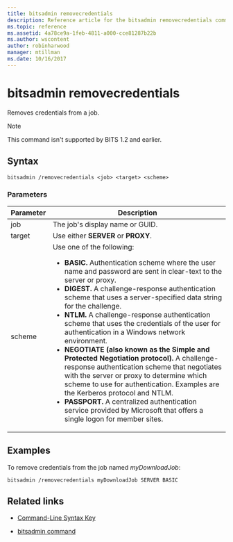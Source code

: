 ```yaml
---
title: bitsadmin removecredentials
description: Reference article for the bitsadmin removecredentials command, which removes credentials from a job.
ms.topic: reference
ms.assetid: 4a78ce9a-1feb-4811-a000-cce81287b22b
ms.author: wscontent
author: robinharwood
manager: mtillman
ms.date: 10/16/2017
---
```


# bitsadmin removecredentials

Removes credentials from a job.

> [!NOTE]
> This command isn't supported by BITS 1.2 and earlier.

## Syntax

```
bitsadmin /removecredentials <job> <target> <scheme>
```

### Parameters

| Parameter | Description |
| -------------- | -------------- |
| job | The job's display name or GUID. |
| target | Use either **SERVER** or **PROXY**. |
| scheme | Use one of the following:<ul><li>**BASIC.** Authentication scheme where the user name and password are sent in clear-text to the server or proxy.</li><li>**DIGEST.** A challenge-response authentication scheme that uses a server-specified data string for the challenge.</li><li>**NTLM.** A challenge-response authentication scheme that uses the credentials of the user for authentication in a Windows network environment.</li><li>**NEGOTIATE (also known as the Simple and Protected Negotiation protocol).** A challenge-response authentication scheme that negotiates with the server or proxy to determine which scheme to use for authentication. Examples are the Kerberos protocol and NTLM.</li><li>**PASSPORT.** A centralized authentication service provided by Microsoft that offers a single logon for member sites.</li></ul> |

## Examples

To remove credentials from the job named *myDownloadJob*:

```
bitsadmin /removecredentials myDownloadJob SERVER BASIC
```

## Related links

- [Command-Line Syntax Key](command-line-syntax-key.md)

- [bitsadmin command](bitsadmin.md)
